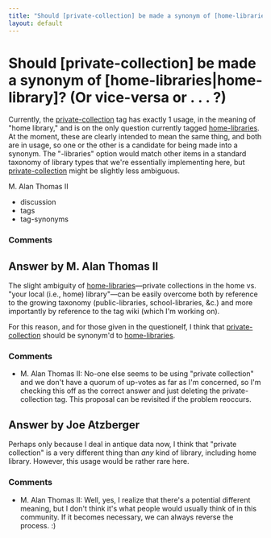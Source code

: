 ```yaml
---
title: "Should [private-collection] be made a synonym of [home-libraries|home-library]? (Or vice-versa or . . . ?)"
layout: default
---
```

Should [private-collection] be made a synonym of [home-libraries|home-library]? (Or vice-versa or . . . ?)
=====================
Currently, the
[private-collection](http://libraries.stackexchange.com/questions/tagged/private-collection "show questions tagged 'private-collection'")
tag has exactly 1 usage, in the meaning of "home library," and is on the
only question currently tagged
[home-libraries](http://libraries.stackexchange.com/questions/tagged/home-libraries "show questions tagged 'home-libraries'").
At the moment, these are clearly intended to mean the same thing, and
both are in usage, so one or the other is a candidate for being made
into a synonym. The "-libraries" option would match other items in a
standard taxonomy of library types that we're essentially implementing
here, but
[private-collection](http://libraries.stackexchange.com/questions/tagged/private-collection "show questions tagged 'private-collection'")
might be slightly less ambiguous.

M. Alan Thomas II

<ul class="tags"><li class="tag">discussion</li><li class="tag">tags</li><li class="tag">tag-synonyms</li></ul>

### Comments ###


Answer by M. Alan Thomas II
----------------
The slight ambiguity of
[home-libraries](http://libraries.stackexchange.com/questions/tagged/home-libraries "show questions tagged 'home-libraries'")—private
collections in the home vs. "your local (i.e., home) library"—can be
easily overcome both by reference to the growing taxonomy
(public-libraries, school-libraries, &c.) and more importantly by
reference to the tag wiki (which I'm working on).

For this reason, and for those given in the questionelf, I think that
[private-collection](http://libraries.stackexchange.com/questions/tagged/private-collection "show questions tagged 'private-collection'")
should be synonym'd to
[home-libraries](http://libraries.stackexchange.com/questions/tagged/home-libraries "show questions tagged 'home-libraries'").

### Comments ###
* M. Alan Thomas II: No-one else seems to be using "private collection" and we don't have a
quorum of up-votes as far as I'm concerned, so I'm checking this off as
the correct answer and just deleting the private-collection tag. This
proposal can be revisited if the problem reoccurs.

Answer by Joe Atzberger
----------------
Perhaps only because I deal in antique data now, I think that "private
collection" is a very different thing than *any* kind of library,
including home library. However, this usage would be rather rare here.

### Comments ###
* M. Alan Thomas II: Well, yes, I realize that there's a potential different meaning, but I
don't think it's what people would usually think of in this community.
If it becomes necessary, we can always reverse the process. :)

